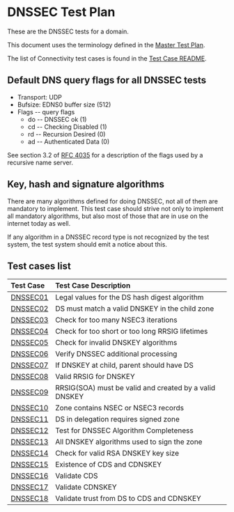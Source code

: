 # DNSSEC Test Plan

These are the DNSSEC tests for a domain.

This document uses the terminology defined in the [Master Test Plan].

The list of Connectivity test cases is found in the [Test Case README].

## Default DNS query flags for all DNSSEC tests

* Transport: UDP
* Bufsize: EDNS0 buffer size (512)
* Flags -- query flags
    * do -- DNSSEC ok (1)
    * cd -- Checking Disabled (1)
    * rd -- Recursion Desired (0)
    * ad -- Authenticated Data (0)

See section 3.2 of [RFC 4035]
for a description of the flags used by a recursive name server.

## Key, hash and signature algorithms

There are many algorithms defined for doing DNSSEC, not all of them are
mandatory to implement. This test case should strive not only to implement
all mandatory algorithms, but also most of those that are in use on the
internet today as well.

If any algorithm in a DNSSEC record type is not recognized by the test
system, the test system should emit a notice about this.


[Master Test Plan]:             ../MasterTestPlan.md
[RFC 4035]:                     https://tools.ietf.org/html/rfc4035#section-3.2
[Test Case README]:             ../README.md

## Test cases list

<!-- Table generated by script updateTestPlanReadme.pl from Zonemaster/Zonemaster utils directory -->

|Test Case |Test Case Description|
|:---------|:--------------------|
|[DNSSEC01](dnssec01.md)|Legal values for the DS hash digest algorithm|
|[DNSSEC02](dnssec02.md)|DS must match a valid DNSKEY in the child zone|
|[DNSSEC03](dnssec03.md)|Check for too many NSEC3 iterations|
|[DNSSEC04](dnssec04.md)|Check for too short or too long RRSIG lifetimes|
|[DNSSEC05](dnssec05.md)|Check for invalid DNSKEY algorithms|
|[DNSSEC06](dnssec06.md)|Verify DNSSEC additional processing|
|[DNSSEC07](dnssec07.md)|If DNSKEY at child, parent should have DS|
|[DNSSEC08](dnssec08.md)|Valid RRSIG for DNSKEY|
|[DNSSEC09](dnssec09.md)|RRSIG(SOA) must be valid and created by a valid DNSKEY|
|[DNSSEC10](dnssec10.md)|Zone contains NSEC or NSEC3 records|
|[DNSSEC11](dnssec11.md)|DS in delegation requires signed zone|
|[DNSSEC12](dnssec12.md)|Test for DNSSEC Algorithm Completeness|
|[DNSSEC13](dnssec13.md)|All DNSKEY algorithms used to sign the zone|
|[DNSSEC14](dnssec14.md)|Check for valid RSA DNSKEY key size|
|[DNSSEC15](dnssec15.md)|Existence of CDS and CDNSKEY|
|[DNSSEC16](dnssec16.md)|Validate CDS|
|[DNSSEC17](dnssec17.md)|Validate CDNSKEY|
|[DNSSEC18](dnssec18.md)|Validate trust from DS to CDS and CDNSKEY|
